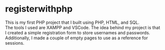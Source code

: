 # registerwithphp
This is my first PHP project that I built using PHP, HTML, and SQL. <br>
The tools I used are XAMPP and VSCode. 
The idea behind my project is that I created a simple registration form to store usernames and passwords.
Additionally, I made a couple of empty pages to use as a reference for sessions.
